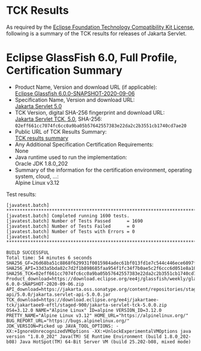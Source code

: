 TCK Results
===========

As required by the
[Eclipse Foundation Technology Compatibility Kit License](https://www.eclipse.org/legal/tck.php),
following is a summary of the TCK results for releases of Jakarta Servlet.

# Eclipse GlassFish 6.0, Full Profile, Certification Summary

- Product Name, Version and download URL (if applicable): <br/>
  [Eclipse Glassfish 6.0.0-SNAPSHOT-2020-09-06](https://download.eclipse.org/ee4j/glassfish/weekly/glassfish-6.0.0-SNAPSHOT-2020-09-06.zip)
- Specification Name, Version and download URL: <br/>
  [Jakarta Servlet 5.0](https://jakarta.ee/specifications/servlet/5.0/)
- TCK Version, digital SHA-256 fingerprint and download URL: <br/>
  [Jakarta Servlet TCK, 5.0](https://download.eclipse.org/jakartaee/servlet/5.0/jakarta-servlet-tck-5.0.0.zip), SHA-256: `02eff661cc7074fc6cc0a9ba05b57642557383e22da2c2b3551cb1740cd7ae20`
- Public URL of TCK Results Summary: <br/>
  [TCK results summary](TCK-Results.html)
- Any Additional Specification Certification Requirements: <br/>
  None
- Java runtime used to run the implementation: <br/>
  Oracle JDK 1.8.0_202
- Summary of the information for the certification environment, operating system, cloud, ...: <br/>
  Alpine Linux v3.12

Test results:

```
[javatest.batch] ********************************************************************************
[javatest.batch] Completed running 1690 tests.
[javatest.batch] Number of Tests Passed      = 1690
[javatest.batch] Number of Tests Failed      = 0
[javatest.batch] Number of Tests with Errors = 0
[javatest.batch] ********************************************************************************

BUILD SUCCESSFUL
Total time: 54 minutes 6 seconds
SHA256_GF=26d68ba51c8868f629931f0015984adec61bf013fd1e7c544c446ece6097f1c1
SHA256_API=33d3a5bda82c7d2f1b898685faa954f1fc34f7b0ae5c2f6ccc6d051e8a10973b
SHA256_TCK=02eff661cc7074fc6cc0a9ba05b57642557383e22da2c2b3551cb1740cd7ae20
Product_download=https://download.eclipse.org/ee4j/glassfish/weekly/glassfish-6.0.0-SNAPSHOT-2020-09-06.zip
API_download=https://jakarta.oss.sonatype.org/content/repositories/staging/jakarta/servlet/jakarta.servlet-api/5.0.0/jakarta.servlet-api-5.0.0.jar
TCK_download=https://download.eclipse.org/ee4j/jakartaee-tck/jakartaee9-eftl/staged-900/jakarta-servlet-tck-5.0.0.zip
OS4=3.12.0 NAME="Alpine Linux" ID=alpine VERSION_ID=3.12.0 PRETTY_NAME="Alpine Linux v3.12" HOME_URL="https://alpinelinux.org/" BUG_REPORT_URL="https://bugs.alpinelinux.org/"
JDK_VERSION=Picked up JAVA_TOOL_OPTIONS: -XX:+IgnoreUnrecognizedVMOptions -XX:+UnlockExperimentalVMOptions java version "1.8.0_202" Java(TM) SE Runtime Environment (build 1.8.0_202-b08) Java HotSpot(TM) 64-Bit Server VM (build 25.202-b08, mixed mode)
```